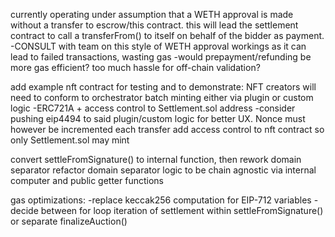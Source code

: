 currently operating under assumption that a WETH approval is made without a transfer to escrow/this contract. this will lead the settlement contract to call a transferFrom() to itself on behalf of the bidder as payment.
  -CONSULT with team on this style of WETH approval workings as it can lead to failed transactions, wasting gas
  -would prepayment/refunding be more gas efficient? too much hassle for off-chain validation?

add example nft contract for testing and to demonstrate:
    NFT creators will need to conform to orchestrator batch minting either via plugin or custom logic
      -ERC721A + access control to Settlement.sol address
      -consider pushing eip4494 to said plugin/custom logic for better UX. Nonce must however be incremented each transfer
add access control to nft contract so only Settlement.sol may mint

convert settleFromSignature() to internal function, then rework domain separator
refactor domain separator logic to be chain agnostic via internal computer and public getter functions

gas optimizations:
    -replace keccak256 computation for EIP-712 variables
    -decide between for loop iteration of settlement within settleFromSignature() or separate finalizeAuction()